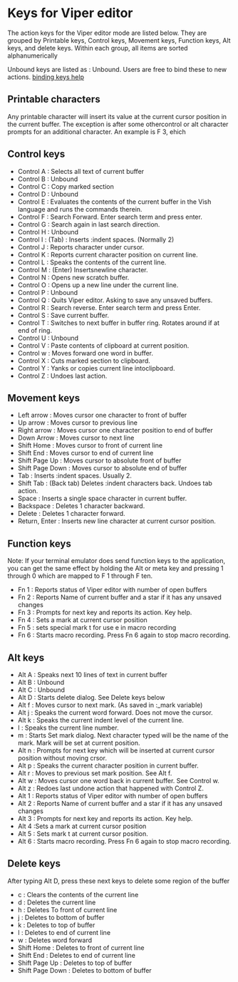 # Keys for Viper editor

The action keys for the Viper editor mode are listed below. They are grouped by
Printable keys, Control keys, Movement keys, Function keys, Alt keys, and delete keys.
Within each group, all items are sorted alphanumerically

Unbound keys are listed as : Unbound. 
Users are free to bind these to new actions. [binding keys help](bind)



## Printable characters

Any printable character will insert its value at the current cursor position in the current buffer.
The exception is after some othercontrol or alt character prompts for an additional character.
An example is F 3, ehich

## Control keys

- Control A  : Selects all text of current buffer
- Control B : Unbound
- Control C  :  Copy marked section
- Control D : Unbound
- Control E : Evaluates the contents of the current buffer in the Vish language and runs the commands therein.
- Control F : Search Forward. Enter search term and press enter.
- Control G : Search again in last search direction.
- Control H : Unbound
- Control I : (Tab) : Inserts :indent spaces. (Normally 2)
- Control J : Reports character under cursor.
- Control K : Reports current character position on current line.
- Control L : Speaks the contents of the current line.
- Control M : (Enter) Insertsnewline character.
- Control N : Opens new scratch buffer.
- Control O : Opens up a new line under the current line. 
- Control P : Unbound
- Control Q : Quits Viper editor. Asking to save any unsaved buffers.
- Control R : Search reverse. Enter search term and press Enter.
- Control S : Save current buffer.
- Control T : Switches to next buffer in buffer ring. Rotates around if at end of ring.
- Control U : Unbound
- Control V : Paste contents of clipboard at current position.
- Control w : Moves forward one word in buffer.
- Control X : Cuts marked section to clipboard.
- Control Y : Yanks or copies current line intoclipboard.
- Control Z : Undoes last action.

## Movement keys

- Left arrow : Moves cursor one character to front of buffer 
- Up arrow : Moves cursor to previous line
- Right arrow : Moves cursor one character position to end of buffer
- Down Arrow :  Moves cursor to next line
- Shift Home : Moves cursor to front of current line
- Shift End : Moves cursor to end of current line
- Shift Page Up : Moves cursor to absolute front of buffer
- Shift Page Down : Moves cursor to absolute end of buffer
- Tab : Inserts :indent spaces. Usually 2.
- Shift Tab : (Back tab) Deletes :indent characters back. Undoes tab action.
- Space : Inserts a single space character in current buffer.
- Backspace : Deletes 1 character backward.
- Delete : Deletes 1 character forward.
- Return, Enter : Inserts new line character at current cursor position.

## Function keys

Note: If your terminal emulator does send function keys to the application,
you can get the same effect by holding the Alt or meta key and pressing 1 through 0
which are mapped to F 1 through F ten.


- Fn 1 : Reports status of Viper editor with number of open buffers
- Fn 2 : Reports Name of current buffer and a star if it has any unsaved changes
- Fn 3 : Prompts for next key and reports its action. Key help.
- Fn 4 : Sets a mark at current cursor position
- Fn 5 : sets special mark t for use e in macro recording
- Fn 6 : Starts macro recording. Press Fn 6 again to stop macro recording.


## Alt keys


- Alt A :  Speaks next 10 lines of text in current buffer
- Alt B : Unbound
- Alt C : Unbound
- Alt D : Starts delete dialog. See Delete keys below
- Alt f : Moves cursor to next mark. (As saved in :_mark variable)
- Alt j : Speaks the current word forward. Does not move the cursor.
- Alt k : Speaks the current indent level of the current line.
- l : Speaks the current line number.
- m : Starts Set mark dialog. Next character typed will be the name of the mark. Mark will be set at current position.
- Alt n : Prompts for next key which will be inserted at current cursor position without moving crsor.
- Alt p : Speaks the current character position in current buffer.
- Alt r : Moves to previous set mark position. See Alt f.
- Alt w : Moves cursor one word back in current buffer. See Control w.
- Alt z : Redoes last undone action that happened with Control Z.
- Alt 1  : Reports status of Viper editor with number of open buffers
- Alt 2 : Reports Name of current buffer and a star if it has any unsaved changes
- Alt 3 : Prompts for next key and reports its action. Key help.
- Alt 4 :Sets a mark at current cursor position
- Alt 5 : Sets mark t at current cursor position.
- Alt 6 : Starts macro recording. Press Fn 6 again to stop macro recording.

## Delete keys

After typing Alt D, press these next keys to delete some region of the buffer

- c : Clears the contents of the current line
- d : Deletes the current line
- h : Deletes To front of current line
- j : Deletes to bottom of buffer
- k : Deletes to top of buffer
- l : Deletes to end of current line
- w :  Deletes word forward
- Shift Home : Deletes to front of current line
- Shift End : Deletes to end of current line
- Shift Page Up : Deletes to top of buffer
- Shift Page Down : Deletes to bottom of buffer
